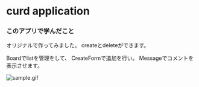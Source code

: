 # curd application

### このアプリで学んだこと

オリジナルで作ってみました。
createとdeleteができます。

Boardでlistを管理をして、
CreateFormで追加を行い。
Messageでコメントを表示させます。

![sample.gif](https://raw.githubusercontent.com/4geru/react-study/master/02-curd-application/assets/sample.gif)